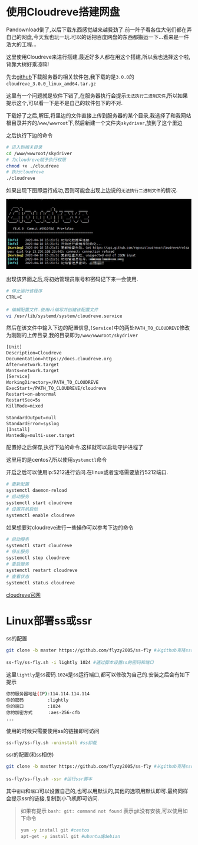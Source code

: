 # 使用Cloudreve搭建网盘
<p>
Pandownload倒了,以后下载东西感觉越来越费劲了.前一阵子看各位大佬们都在弄自己的网盘,今天我也玩一玩.可以的话把百度网盘的东西都搬运一下…看来是一件浩大的工程…
</p>
<p>
这里使用Cloudreve来进行搭建,最近好多人都在用这个搭建,所以我也选择这个啦,背靠大树好乘凉嘛!
</p>
<p>
先去<a href="https://github.com/cloudreve/Cloudreve/releases">github</a>下载服务器的相关软件包,我下载的是<code>3.0.0</code>的<code>cloudreve_3.0.0_linux_amd64.tar.gz</code>
</p>
<p>
这里有一个问题就是软件下错了,在服务器执行会提示<code>无法执行二进制文件</code>,所以如果提示这个,可以看一下是不是自己的软件包下的不对.
</p>
<p>
下载好了之后,解压,将里边的文件直接上传到服务器的某个目录,我选择了和我网站根目录并齐的/<code>www/wwwroot</code>下,然后新建一个文件夹<code>skydriver</code>,放到了这个里边
</p>
<p>
之后执行下边的命令
</p>

```bash
# 进入到相关目录
cd /www/wwwroot/skydriver
# 为cloudreve赋予执行权限
chmod +x ./cloudreve
# 执行cloudreve
./cloudreve
```

<p>
如果出现下图即运行成功,否则可能会出现上边说的<code>无法执行二进制文件</code>的情况.
</p>

![cloudreve](../images/cloudreve_0.jpg)
<p>
出现该界面之后,将初始管理员账号和密码记下来一会使用.
</p>

```bash
# 停止运行该程序
CTRL+C
 
# 编辑配置文件.使用vi编写并创建该配置文件
vi /usr/lib/systemd/system/cloudreve.service
```

<p>
然后在该文件中输入下边的配置信息,<code>[Service]</code>中的两处<code>PATH_TO_CLOUDREVE</code>修改为刚刚的上传目录,我的目录即为<code>/www/wwwroot/skydriver</code>
</p>

```properties
[Unit]
Description=Cloudreve
Documentation=https://docs.cloudreve.org
After=network.target
Wants=network.target
[Service]
WorkingDirectory=/PATH_TO_CLOUDREVE
ExecStart=/PATH_TO_CLOUDREVE/cloudreve
Restart=on-abnormal
RestartSec=5s
KillMode=mixed
 
StandardOutput=null
StandardError=syslog
[Install]
WantedBy=multi-user.target
```

<p>
配置好之后保存,执行下边的命令.这样就可以启动守护进程了
</p>
<p>
这里用的是centos7,所以使用<code>systemctl</code>命令
</p>
<p>
开启之后可以使用ip:5212进行访问.在linux或者宝塔需要放行5212端口.
</p>

```bash
# 更新配置
systemctl daemon-reload
# 启动服务
systemctl start cloudreve
# 设置开机启动
systemctl enable cloudreve
```

<p>
如果想要对cloudreve进行一些操作可以参考下边的命令
</p>

```bash
# 启动服务
systemctl start cloudreve
# 停止服务
systemctl stop cloudreve
# 重启服务
systemctl restart cloudreve
# 查看状态
systemctl status cloudreve
```

[cloudreve官网](https://cloudreve.org/)

# Linux部署ss或ssr
<p>
ss的配置
</p>

```bash
git clone -b master https://github.com/flyzy2005/ss-fly #从github克隆ss组件
 
ss-fly/ss-fly.sh -i lightly 1024 #通过脚本设置ss的密码和端口
```
<p>
这里<code>lightly</code>是ss密码.<code>1024</code>是ss运行端口,都可以修改为自己的.安装之后会有如下提示
</p>

```bash
你的服务器地址(IP):114.114.114.114
你的密码         :lightly
你的端口         :1024
你的加密方式      :aes-256-cfb
...
```

<p>
使用的时候只需要使用ss的链接即可访问
</p>

```bash
ss-fly/ss-fly.sh -uninstall #ss卸载
```

<p>
ssr的配置(和ss相仿)
</p>

```bash
git clone -b master https://github.com/flyzy2005/ss-fly #从github克隆ssr组件
 
ss-fly/ss-fly.sh -ssr #运行ssr脚本
```

<p>
其中<code>密码</code>和<code>端口</code>可以设置自己的,也可以用默认的,其他的选项用默认即可.最终同样会提示ssr的链接,复制到小飞机即可访问.
</p>

> 如果有提示 `bash: git: command not found` 表示git没有安装,可以使用如下命令
> ```bash
> yum -y install git #centos
> apt-get -y install git #ubuntu或debian
> ```